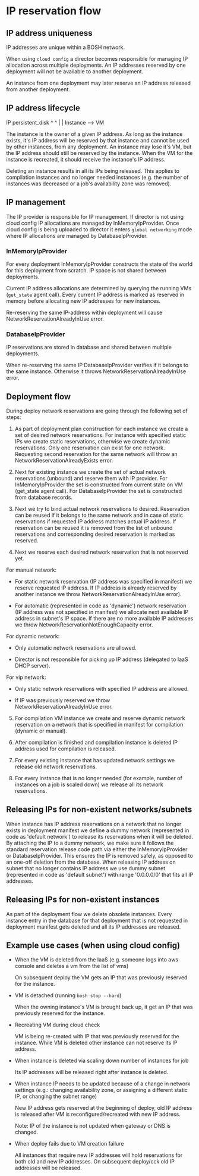 # IP reservation flow

## IP address uniqueness

IP addresses are unique within a BOSH network.

When using `cloud config` a director becomes responsible for managing IP allocation across multiple deployments. An IP addresses reserved by one deployment will not be available to another deployment.

An instance from one deployment may later reserve an IP address released from another deployment.

## IP address lifecycle

  IP   persistent_disk
  ^    ^
  |    |
Instance --> VM

The instance is the owner of a given IP address. As long as the instance exists, it's IP address will be reserved by that instance and cannot be used by other instances, from any deployment. An instance may lose it's VM, but the IP address should still be reserved by the instance. When the VM for the instance is recreated, it should receive the instance's IP address.

Deleting an instance results in all its IPs being released. This applies to compilation instances and no longer needed instances (e.g. the number of instances was decreased or a job's availability zone was removed).

## IP management

The IP provider is responsible for IP management. If director is not using cloud config IP allocations are managed by InMemoryIpProvider. Once cloud config is being uploaded to director it enters `global networking` mode where IP allocations are managed by DatabaseIpProvider.

### InMemoryIpProvider

For every deployment InMemoryIpProvider constructs the state of the world for this deployment from scratch. IP space is not shared between deployments.

Current IP address allocations are determined by querying the running VMs (`get_state` agent call). Every current IP address is marked as reserved in memory before allocating new IP addresses for new instances.

Re-reserving the same IP-address within deployment will cause NetworkReservationAlreadyInUse error.

### DatabaseIpProvider

IP reservations are stored in database and shared between multiple deployments.

When re-reserving the same IP DatabaseIpProvider verifies if it belongs to the same instance. Otherwise it throws NetworkReservationAlreadyInUse error.

## Deployment flow

During deploy network reservations are going through the following set of steps:

1) As part of deployment plan construction for each instance we create a set of desired network reservations. For instance with specified static IPs we create static reservations, otherwise we create dynamic reservations. Only one reservation can exist for one network. Requesting second reservation for the same network will throw an NetworkReservationAlreadyExists error.

2) Next for existing instance we create the set of actual network reservations (unbound) and reserve them with IP provider. For InMemoryIpProvider the set is constructed from current state on VM (get_state agent call). For DatabaseIpProvider the set is constructed from database records.

3) Next we try to bind actual network reservations to desired. Reservation can be reused if it belongs to the same network and in case of static reservations if requested IP address matches actual IP address. If reservation can be reused it is removed from the list of unbound reservations and corresponding desired reservation is marked as reserved.

4) Next we reserve each desired network reservation that is not reserved yet.

For manual network:

* For static network reservation (IP address was specified in manifest) we reserve requested IP address. If IP address is already reserved by another instance we throw NetworkReservationAlreadyInUse error).

* For automatic (represented in code as 'dynamic') network reservation (IP address was not specified in manifest) we allocate next available IP address in subnet's IP space. If there are no more available IP addresses we throw NetworkReservationNotEnoughCapacity error.

For dynamic network:

* Only automatic network reservations are allowed.

* Director is not responsible for picking up IP address (delegated to IaaS DHCP server).

For vip network:

* Only static network reservations with specified IP address are allowed.

* If IP was previously reserved we throw NetworkReservationAlreadyInUse error.

5) For compilation VM instance we create and reserve dynamic network reservation on a network that is specified in manifest for compilation (dynamic or manual).

6) After compilation is finished and compilation instance is deleted IP address used for compilation is released.

7) For every existing instance that has updated network settings we release old network reservations.

8) For every instance that is no longer needed (for example, number of instances on a job is scaled down) we release all its network reservations.


## Releasing IPs for non-existent networks/subnets

When instance has IP address reservations on a network that no longer exists in deployment manifest we define a dummy network (represented in code as 'default network') to release its reservations when it will be deleted. By attaching the IP to a dummy network, we make sure it follows the standard reservation release code path via either the InMemoryIpProvider or DatabaseIpProvider. This ensures the IP is removed safely, as opposed to an one-off deletion from the database. When releasing IP address on subnet that no longer contains IP address we use dummy subnet (represented in code as 'default subnet') with range '0.0.0.0/0' that fits all IP addresses.

## Releasing IPs for non-existent instances

As part of the deployment flow we delete obsolete instances. Every instance entry in the database for that deployment that is not requested in deployment manifest gets deleted and all its IP addresses are released.

## Example use cases (when using cloud config)

* When the VM is deleted from the IaaS (e.g. someone logs into aws console and deletes a vm from the list of vms)

  On subsequent deploy the VM gets an IP that was previously reserved for the instance.

* VM is detached (running `bosh stop --hard`)

  When the owning instance's VM is brought back up, it get an IP that was previously reserved for the instance.

* Recreating VM during cloud check

  VM is being re-created with IP that was previously reserved for the instance. While VM is deleted other instance can not reserve its IP address.

* When instance is deleted via scaling down number of instances for job

  Its IP addresses will be released right after instance is deleted.

* When instance IP needs to be updated because of a change in network settings (e.g.: changing availability zone, or assigning a different static IP, or changing the subnet range)

  New IP address gets reserved at the beginning of deploy, old IP address is released after VM is reconfigured/recreated with new IP address.

  Note: IP of the instance is not updated when gateway or DNS is changed.

* When deploy fails due to VM creation failure

  All instances that require new IP addresses will hold reservations for both old and new IP addresses. On subsequent deploy/cck old IP addresses will be released.

